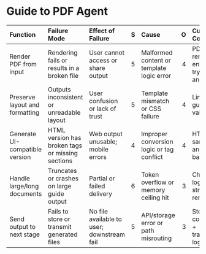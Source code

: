 # Guide to PDF Agent

| Function                       | Failure Mode                                     | Effect of Failure                          |   S | Cause                                     |   O | Current Controls                              |   D |   RPN | Recommended Action                                         |
|:-------------------------------|:-------------------------------------------------|:-------------------------------------------|----:|:------------------------------------------|----:|:----------------------------------------------|----:|------:|:-----------------------------------------------------------|
| Render PDF from input          | Rendering fails or results in a broken file      | User cannot access or share output         |   5 | Malformed content or template logic error |   4 | PDF rendering engine with try/catch and retry |   3 |   300 | Add pre-render HTML preview and formatting validator       |
| Preserve layout and formatting | Outputs inconsistent or unreadable layout        | User confusion or lack of trust            |   5 | Template mismatch or CSS failure          |   4 | Linter, style guide validation                |   4 |   400 | Test against device types and screen sizes in preview flow |
| Generate UI-compatible version | HTML version has broken tags or missing sections | Web output unusable; mobile errors         |   4 | Improper conversion logic or tag conflict |   4 | HTML sanitizer and tag balancer               |   3 |   192 | Integrate dual-view (PDF + UI) rendering test pipeline     |
| Handle large/long documents    | Truncates or crashes on large guide output       | Partial or failed delivery                 |   6 | Token overflow or memory ceiling hit      |   3 | Chunking logic + streaming renderer           |   3 |   324 | Warn and segment guides that exceed size threshold         |
| Send output to next stage      | Fails to store or transmit generated files       | No file available to user; downstream fail |   5 | API/storage error or path misrouting      |   3 | Storage confirmation + transmission logs      |   2 |   150 | Add file hash verification and receipt acknowledgment      |
